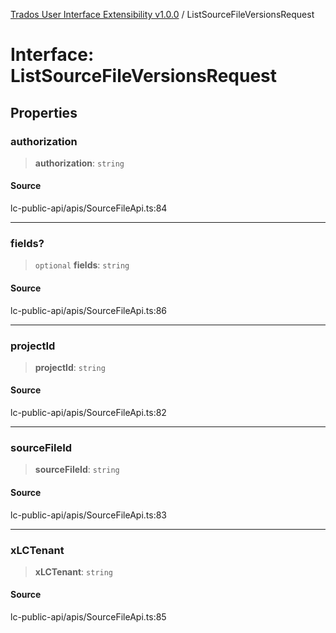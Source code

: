 [Trados User Interface Extensibility v1.0.0](../wiki/globals) / ListSourceFileVersionsRequest

# Interface: ListSourceFileVersionsRequest

## Properties

### authorization

> **authorization**: `string`

#### Source

lc-public-api/apis/SourceFileApi.ts:84

***

### fields?

> `optional` **fields**: `string`

#### Source

lc-public-api/apis/SourceFileApi.ts:86

***

### projectId

> **projectId**: `string`

#### Source

lc-public-api/apis/SourceFileApi.ts:82

***

### sourceFileId

> **sourceFileId**: `string`

#### Source

lc-public-api/apis/SourceFileApi.ts:83

***

### xLCTenant

> **xLCTenant**: `string`

#### Source

lc-public-api/apis/SourceFileApi.ts:85
